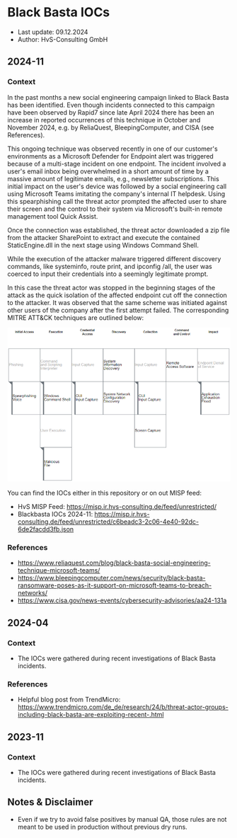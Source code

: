 # Black Basta IOCs
- Last update: 09.12.2024
- Author: HvS-Consulting GmbH

## 2024-11
### Context
In the past months a new social engineering campaign linked to Black Basta has been identified. Even though incidents connected to this campaign have been observed by Rapid7 since late April 2024 there has been an increase in reported occurrences of this technique in October and November 2024, e.g. by ReliaQuest, BleepingComputer, and CISA (see References).

This ongoing technique was observed recently in one of our customer's environments as a Microsoft Defender for Endpoint alert was triggered because of a multi-stage incident on one endpoint. The incident involved a user's email inbox being overwhelmed in a short amount of time by a massive amount of legitimate emails, e.g., newsletter subscriptions. This initial impact on the user's device was followed by a social engineering call using Microsoft Teams imitating the company's internal IT helpdesk. Using this spearphishing call the threat actor prompted the affected user to share their screen and the control to their system via Microsoft's built-in remote management tool Quick Assist. 

Once the connection was established, the threat actor downloaded a zip file from the attacker SharePoint to extract and execute the contained StaticEngine.dll in the next stage using Windows Command Shell.

While the execution of the attacker malware triggered different discovery commands, like systeminfo, route print, and ipconfig /all, the user was coerced to input their credentials into a seemingly legitimate prompt.

In this case the threat actor was stopped in the beginning stages of the attack as the quick isolation of the affected endpoint cut off the connection to the attacker. It was observed that the same scheme was initiated against other users of the company after the first attempt failed. The corresponding MITRE ATT&CK techniques are outlined below:

![2024-11 MITRE ATT&CK®](2024-11_mitre.png)

You can find the IOCs either in this repository or on out MISP feed: 
- HvS MISP Feed: https://misp.ir.hvs-consulting.de/feed/unrestricted/
- Blackbasta IOCs 2024-11: https://misp.ir.hvs-consulting.de/feed/unrestricted/c6beadc3-2c06-4e40-92dc-6de2facdd3fb.json



### References
- https://www.reliaquest.com/blog/black-basta-social-engineering-technique-microsoft-teams/
- https://www.bleepingcomputer.com/news/security/black-basta-ransomware-poses-as-it-support-on-microsoft-teams-to-breach-networks/
- https://www.cisa.gov/news-events/cybersecurity-advisories/aa24-131a


## 2024-04
### Context
- The IOCs were gathered during recent investigations of Black Basta incidents.

### References
- Helpful blog post from TrendMicro: https://www.trendmicro.com/de_de/research/24/b/threat-actor-groups-including-black-basta-are-exploiting-recent-.html 

## 2023-11
### Context
- The IOCs were gathered during recent investigations of Black Basta incidents.

## Notes & Disclaimer
- Even if we try to avoid false positives by manual QA, those rules are not meant to be used in production without previous dry runs.
